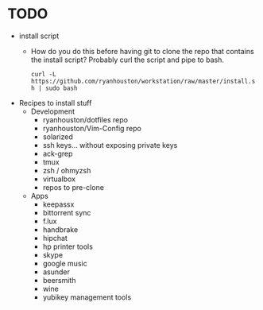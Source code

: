 # TODO

  * install script
    * How do you do this before having git to clone the repo that contains the
      install script? Probably curl the script and pipe to bash.

      `curl -L https://github.com/ryanhouston/workstation/raw/master/install.sh | sudo bash`
  * Recipes to install stuff
    * Development
      * ryanhouston/dotfiles repo
      * ryanhouston/Vim-Config repo
      * solarized
      * ssh keys... without exposing private keys
      * ack-grep
      * tmux
      * zsh / ohmyzsh
      * virtualbox
      * repos to pre-clone
    * Apps
      * keepassx
      * bittorrent sync
      * f.lux
      * handbrake
      * hipchat
      * hp printer tools
      * skype
      * google music
      * asunder
      * beersmith
      * wine
      * yubikey management tools

